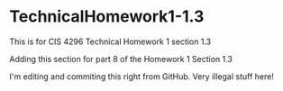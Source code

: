 # TechnicalHomework1-1.3
This is for CIS 4296 Technical Homework 1 section 1.3

Adding this section for part 8 of the Homework 1 Section 1.3

I'm editing and commiting this right from GitHub. Very illegal stuff here!


